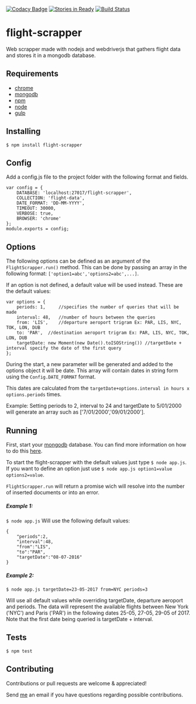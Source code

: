 [![Codacy Badge](https://api.codacy.com/project/badge/Grade/a3b112d983624adea191ba81a9713ba1)](https://www.codacy.com/app/tiagobertolo/flight-scrapper?utm_source=github.com&amp;utm_medium=referral&amp;utm_content=bertolo1988/flight-scrapper&amp;utm_campaign=Badge_Grade)
[![Stories in Ready](https://badge.waffle.io/bertolo1988/flight-scrapper.png?label=ready&title=Ready)](https://waffle.io/bertolo1988/flight-scrapper)
[![Build Status](https://travis-ci.org/bertolo1988/flight-scrapper.svg?branch=master)](https://travis-ci.org/bertolo1988/flight-scrapper)



# flight-scrapper

Web scrapper made with nodejs and webdriverjs that gathers flight data and stores it in a mongodb database.


## Requirements

 - [chrome](https://www.google.com/chrome/browser/desktop/index.html)
 - [mongodb](https://www.mongodb.com/)
 - [npm](http://npmjs.org/)
 - [node](http://nodejs.org/)
 - [gulp](http://gulpjs.com/)


## Installing

`$ npm install flight-scrapper`


## Config

Add a config.js file to the project folder with the following format and fields.

	var config = {
	    DATABASE: 'localhost:27017/flight-scrapper',
	    COLLECTION: 'flight-data',
	    DATE_FORMAT: 'DD-MM-YYYY',
	    TIMEOUT: 30000,
	    VERBOSE: true,
	    BROWSER: 'chrome'
	};
	module.exports = config;


## Options

The following options can be defined as an argument of the `FlightScrapper.run()` method.
This can be done by passing an array in the following format: `['option1=abc','options2=abc',...]`.

If an option is not defined, a default value will be used instead.
These are the default values:

	var options = {
		periods: 1, 	//specifies the number of queries that will be made
		interval: 48, 	//number of hours between the queries
		from: 'LIS',	//departure aeroport trigram Ex: PAR, LIS, NYC, TOK, LON, DUB
		to: 'PAR',	//destination aeroport trigram Ex: PAR, LIS, NYC, TOK, LON, DUB
		targetDate: new Moment(new Date().toISOString()) //targetDate + interval specify the date of the first query
	};

During the start, a new parameter will be generated and added to the options object it will be date. This array will contain dates in string form using the `Config.DATE_FORMAT` format.

 This dates are calculated from the `targetDate+options.interval in hours x options.periods` times.
 
Example: Setting periods to 2, interval to 24 and targetDate to 5/01/2000 will generate an array  such as ['7/01/2000','09/01/2000'].

## Running

First, start your [mongodb](https://www.mongodb.com/) database. You can find more information on how to do this [here](https://docs.mongodb.com/).

To start the flight-scrapper with the default values just type `$ node app.js`.
If you want to define an option just use `$ node app.js option1=value options2=value`.

`FlightScrapper.run` will return a promise wich will resolve into the number of inserted documents or into an error.

##### Example 1:
`$ node app.js`
Will use the following default values:
	
	{
		"periods":2,
		"interval":48,
		"from":"LIS",
		"to":"PAR",
		"targetDate":"08-07-2016"	
	}

##### Example 2:
`$ node app.js targetDate=23-05-2017 from=NYC periods=3`

Will use all default values while overriding targetDate, departure aeroport and periods. 
The data will represent the available flights between New York ('NYC') and Paris ('PAR') in the following dates 25-05, 27-05, 29-05 of 2017. Note that the first date being queried is targetDate + interval.

## Tests

`$ npm test`

## Contributing

Contributions or pull requests are welcome & appreciated!

Send [me](https://github.com/bertolo1988/) an email if you have questions regarding possible contributions.
